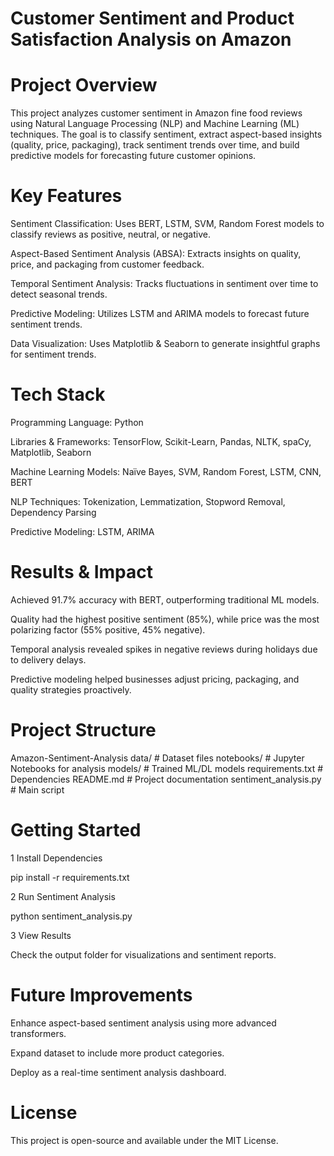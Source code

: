 # Customer Sentiment and Product Satisfaction Analysis on Amazon

# Project Overview

This project analyzes customer sentiment in Amazon fine food reviews using Natural Language Processing (NLP) and Machine Learning (ML) techniques. The goal is to classify sentiment, extract aspect-based insights (quality, price, packaging), track sentiment trends over time, and build predictive models for forecasting future customer opinions.

# Key Features

Sentiment Classification: Uses BERT, LSTM, SVM, Random Forest models to classify reviews as positive, neutral, or negative.

Aspect-Based Sentiment Analysis (ABSA): Extracts insights on quality, price, and packaging from customer feedback.

Temporal Sentiment Analysis: Tracks fluctuations in sentiment over time to detect seasonal trends.

Predictive Modeling: Utilizes LSTM and ARIMA models to forecast future sentiment trends.

Data Visualization: Uses Matplotlib & Seaborn to generate insightful graphs for sentiment trends.

# Tech Stack

Programming Language: Python 

Libraries & Frameworks: TensorFlow, Scikit-Learn, Pandas, NLTK, spaCy, Matplotlib, Seaborn

Machine Learning Models: Naïve Bayes, SVM, Random Forest, LSTM, CNN, BERT

NLP Techniques: Tokenization, Lemmatization, Stopword Removal, Dependency Parsing

Predictive Modeling: LSTM, ARIMA

# Results & Impact

Achieved 91.7% accuracy with BERT, outperforming traditional ML models.

Quality had the highest positive sentiment (85%), while price was the most polarizing factor (55% positive, 45% negative).

Temporal analysis revealed spikes in negative reviews during holidays due to delivery delays.

Predictive modeling helped businesses adjust pricing, packaging, and quality strategies proactively.

# Project Structure

 Amazon-Sentiment-Analysis
   data/               # Dataset files
  notebooks/          # Jupyter Notebooks for analysis
   models/             # Trained ML/DL models
  requirements.txt    # Dependencies
  README.md           # Project documentation
  sentiment_analysis.py  # Main script

# Getting Started

1 Install Dependencies

pip install -r requirements.txt

2 Run Sentiment Analysis

python sentiment_analysis.py

3 View Results

Check the output folder for visualizations and sentiment reports.

# Future Improvements

Enhance aspect-based sentiment analysis using more advanced transformers.

Expand dataset to include more product categories.

Deploy as a real-time sentiment analysis dashboard.

# License

This project is open-source and available under the MIT License.
